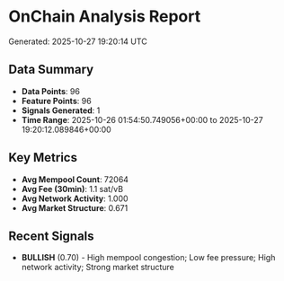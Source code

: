 # OnChain Analysis Report
Generated: 2025-10-27 19:20:14 UTC

## Data Summary
- **Data Points**: 96
- **Feature Points**: 96
- **Signals Generated**: 1
- **Time Range**: 2025-10-26 01:54:50.749056+00:00 to 2025-10-27 19:20:12.089846+00:00

## Key Metrics
- **Avg Mempool Count**: 72064
- **Avg Fee (30min)**: 1.1 sat/vB
- **Avg Network Activity**: 1.000
- **Avg Market Structure**: 0.671

## Recent Signals
- **BULLISH** (0.70) - High mempool congestion; Low fee pressure; High network activity; Strong market structure
